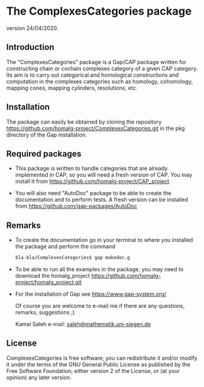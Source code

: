 The ComplexesCategories package
=========================

version 24/04/2020.

Introduction
------------
The "ComplexesCategories" package is a Gap/CAP package written for constructing chain or cochain complexes category of a given CAP category. Its aim is to carry out categorical and homological constructions and computation in the complexes categories such as homology, cohomology, mapping cones, mapping cylinders, resolutions, etc.


Installation
-----------
The package can easily be obtained by cloning the repository
https://github.com/homalg-project/ComplexesCategories.git
in the pkg directory of the Gap installation.

Required packages
-----------------

* This package is written to handle categories that are already implemented in CAP, so you will need a fresh version of CAP. You may install it from
  https://github.com/homalg-project/CAP_project
  
* You will also need "AutoDoc" package to be able to create the documentation and to perform tests. A fresh version can be installed from
https://github.com/gap-packages/AutoDoc

Remarks
-------
* To create the documentation go in your terminal to where you installed the package and 
 perform the command
   ```sh
   bla-bla/ComplexesCategories$ gap makedoc.g
   ```
* To be able to run all the examples in the package, you may need to download the homalg_project
  https://github.com/homalg-project/homalg_project.git
* For the installation of Gap see https://www.gap-system.org/

  Of course you are welcome to e-mail me if there are any questions, remarks, suggestions ;)
 
  Kamal Saleh e-mail: saleh@mathematik.uni-siegen.de

License
-------
ComplexesCategories is free software; you can redistribute it and/or modify it under the terms of the GNU General Public License as
published by the Free Software Foundation; either version 2 of the License, or (at your opinion) any later version.

